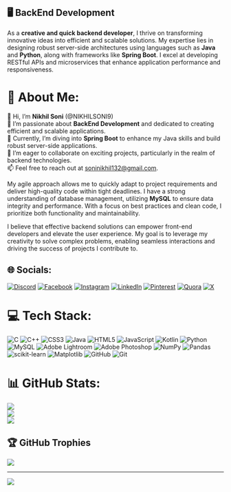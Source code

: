 ## 🖥️ BackEnd Development
As a **creative and quick backend developer**, I thrive on transforming innovative ideas into efficient and scalable solutions. My expertise lies in designing robust server-side architectures using languages such as **Java** and **Python**, along with frameworks like **Spring Boot**. I excel at developing RESTful APIs and microservices that enhance application performance and responsiveness.

# 💫 About Me:
👋 Hi, I’m **Nikhil Soni** (@NIKHILSONI9)<br>
👀 I’m passionate about **BackEnd Development** and dedicated to creating efficient and scalable applications.<br>
🌱 Currently, I’m diving into **Spring Boot** to enhance my Java skills and build robust server-side applications.<br>
💞 I’m eager to collaborate on exciting projects, particularly in the realm of backend technologies.<br>
📫 Feel free to reach out at [soninikhil132@gmail.com](mailto:soninikhil132@gmail.com).



My agile approach allows me to quickly adapt to project requirements and deliver high-quality code within tight deadlines. I have a strong understanding of database management, utilizing **MySQL** to ensure data integrity and performance. With a focus on best practices and clean code, I prioritize both functionality and maintainability.

I believe that effective backend solutions can empower front-end developers and elevate the user experience. My goal is to leverage my creativity to solve complex problems, enabling seamless interactions and driving the success of projects I contribute to.

## 🌐 Socials:
[![Discord](https://img.shields.io/badge/Discord-%237289DA.svg?logo=discord&logoColor=white)](https://discord.gg/nikhil__soni_18) 
[![Facebook](https://img.shields.io/badge/Facebook-%231877F2.svg?logo=Facebook&logoColor=white)](https://www.facebook.com/profile.php?id=100093616294765) 
[![Instagram](https://img.shields.io/badge/Instagram-%23E4405F.svg?logo=Instagram&logoColor=white)](https://www.instagram.com/nikhil__soni_1/) 
[![LinkedIn](https://img.shields.io/badge/LinkedIn-%230077B5.svg?logo=linkedin&logoColor=white)](https://www.linkedin.com/in/nikhil-soni221b251/) 
[![Pinterest](https://img.shields.io/badge/Pinterest-%23E60023.svg?logo=Pinterest&logoColor=white)](https://in.pinterest.com/soninikhil132/) 
[![Quora](https://img.shields.io/badge/Quora-%23B92B27.svg?logo=Quora&logoColor=white)](https://www.quora.com/profile/Nikhil-Soni-539) 
[![X](https://img.shields.io/badge/X-black.svg?logo=X&logoColor=white)](https://x.com/soninikhil132) 

# 💻 Tech Stack:
![C](https://img.shields.io/badge/c-%2300599C.svg?style=for-the-badge&logo=c&logoColor=white) 
![C++](https://img.shields.io/badge/c++-%2300599C.svg?style=for-the-badge&logo=c%2B%2B&logoColor=white) 
![CSS3](https://img.shields.io/badge/css3-%231572B6.svg?style=for-the-badge&logo=css3&logoColor=white) 
![Java](https://img.shields.io/badge/java-%23ED8B00.svg?style=for-the-badge&logo=openjdk&logoColor=white) 
![HTML5](https://img.shields.io/badge/html5-%23E34F26.svg?style=for-the-badge&logo=html5&logoColor=white) 
![JavaScript](https://img.shields.io/badge/javascript-%23323330.svg?style=for-the-badge&logo=javascript&logoColor=%23F7DF1E) 
![Kotlin](https://img.shields.io/badge/kotlin-%237F52FF.svg?style=for-the-badge&logo=kotlin&logoColor=white) 
![Python](https://img.shields.io/badge/python-3670A0?style=for-the-badge&logo=python&logoColor=ffdd54) 
![MySQL](https://img.shields.io/badge/mysql-4479A1.svg?style=for-the-badge&logo=mysql&logoColor=white) 
![Adobe Lightroom](https://img.shields.io/badge/Adobe%20Lightroom-31A8FF.svg?style=for-the-badge&logo=Adobe%20Lightroom&logoColor=white) 
![Adobe Photoshop](https://img.shields.io/badge/adobe%20photoshop-%2331A8FF.svg?style=for-the-badge&logo=adobe%20photoshop&logoColor=white) 
![NumPy](https://img.shields.io/badge/numpy-%23013243.svg?style=for-the-badge&logo=numpy&logoColor=white) 
![Pandas](https://img.shields.io/badge/pandas-%23150458.svg?style=for-the-badge&logo=pandas&logoColor=white) 
![scikit-learn](https://img.shields.io/badge/scikit--learn-%23F7931E.svg?style=for-the-badge&logo=scikit-learn&logoColor=white) 
![Matplotlib](https://img.shields.io/badge/Matplotlib-%23ffffff.svg?style=for-the-badge&logo=Matplotlib&logoColor=black) 
![GitHub](https://img.shields.io/badge/github-%23121011.svg?style=for-the-badge&logo=github&logoColor=white) 
![Git](https://img.shields.io/badge/git-%23F05033.svg?style=for-the-badge&logo=git&logoColor=white)

# 📊 GitHub Stats:
![](https://github-readme-stats.vercel.app/api?username=NIKHILSONI9&theme=dark&hide_border=false&include_all_commits=false&count_private=false)<br/>
![](https://github-readme-streak-stats.herokuapp.com/?user=NIKHILSONI9&theme=dark&hide_border=false)<br/>
![](https://github-readme-stats.vercel.app/api/top-langs/?username=NIKHILSONI9&theme=dark&hide_border=false&include_all_commits=false&count_private=false&layout=compact)

## 🏆 GitHub Trophies
![](https://github-profile-trophy.vercel.app/?username=NIKHILSONI9&theme=radical&no-frame=false&no-bg=false&margin-w=4)

---
[![](https://visitcount.itsvg.in/api?id=NIKHILSONI9&icon=7&color=5)](https://visitcount.itsvg.in)
